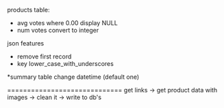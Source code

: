 products table:
- avg votes where 0.00 display NULL
- num votes convert to integer

json features
- remove first record
- key lower_case_with_underscores

*summary table change datetime (default one)

=============================
get links -> get product data with images -> clean it -> write to db's




